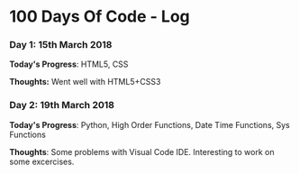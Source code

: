 # 100 Days Of Code - Log

### Day 1: 15th March 2018

**Today's Progress**: HTML5, CSS

**Thoughts:** Went well with HTML5+CSS3


### Day 2: 19th March 2018

**Today's Progress**: Python, High Order Functions, Date Time Functions, Sys Functions

**Thoughts**: Some problems with Visual Code IDE. Interesting to work on some excercises.
